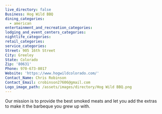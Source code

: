 ```yaml
---
live_directory: false
Business: Hog Wild BBQ
dining_categories:
  - american
entertainment_and_recreation_categories:
lodging_and_event_centers_categories:
nightlife_categories:
retail_categories:
service_categories:
Street: 905 16th Street
City: Greeley
State: Colorado
Zip: '80631'
Phone: 970-673-8017
Website: 'https://www.hogwildcolorado.com/'
Contact_Name: Chris Robinson
Contact_Email: crobinson27606@gmail.com
Logo_image_path: /assets/images/directory/Hog Wild BBQ.png
---
```


Our mission is to provide the best smoked meats and let you add the extras to make it the barbeque you grew up with.